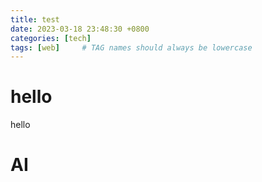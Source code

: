 ```yaml
---
title: test
date: 2023-03-18 23:48:30 +0800
categories: [tech]
tags: [web]     # TAG names should always be lowercase
---
```


# hello
hello 
# AI
